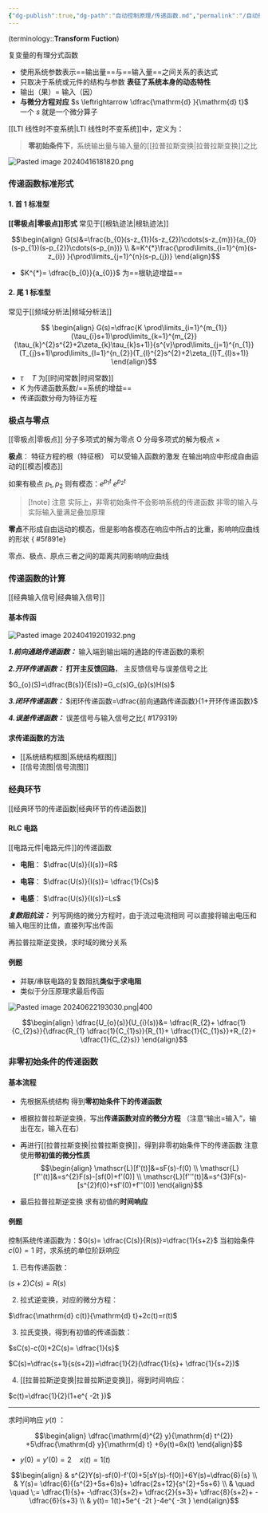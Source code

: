 ```yaml
---
{"dg-publish":true,"dg-path":"自动控制原理/传递函数.md","permalink":"/自动控制原理/传递函数/","dgPassFrontmatter":true,"noteIcon":"","created":"2024-05-21T15:20:27.935+08:00","updated":"2024-08-12T13:41:31.670+08:00"}
---
```


(terminology::**Transform Fuction**)

复变量的有理分式函数
- 使用系统参数表示==输出量==与==输入量==之间关系的表达式
- 只取决于系统或元件的结构与参数
	**表征了系统本身的动态特性**
- 输出（果）= 输入（因）
- **与微分方程对应**  $s \leftrightarrow  \dfrac{\mathrm{d} }{\mathrm{d} t}$   
	一个 $s$ 就是一个微分算子


[[LTI 线性时不变系统\|LTI 线性时不变系统]]中，定义为：
>**零初始条件下**，系统输出量与输入量的[[拉普拉斯变换\|拉普拉斯变换]]之比


![Pasted image 20240416181820.png](/img/user/%E5%8A%9F%E8%83%BD%E6%80%A7%E6%96%87%E4%BB%B6%E5%A4%B9/%E8%BD%BD%E5%85%A5%E7%9A%84%E5%AA%92%E4%BD%93%E8%B5%84%E6%BA%90/Pasted%20image%2020240416181820.png)

### 传递函数标准形式
#### 1. 首 1 标准型
**[[零极点\|零极点]]形式**
常见于[[根轨迹法\|根轨迹法]]

$$\begin{align}
G(s)&=\frac{b_{0}(s-z_{1})(s-z_{2})\cdots(s-z_{m})}{a_{0}(s-p_{1})(s-p_{2})\cdots(s-p_{n})} \\
&=K^{*}\frac{\prod\limits_{i=1}^{m}(s-z_{i}) }{\prod\limits_{j=1}^{n}(s-p_{j})}
\end{align}$$

-  $K^{*}= \dfrac{b_{0}}{a_{0}}$ 为==根轨迹增益==

#### 2. 尾 1 标准型
常见于[[频域分析法\|频域分析法]]

$$
\begin{align}
G(s)=\dfrac{K \prod\limits_{i=1}^{m_{1}}(\tau_{i}s+1)\prod\limits_{k=1}^{m_{2}}(\tau_{k}^{2}s^{2}+2\zeta_{k}\tau_{k}s+1)}{s^{v}\prod\limits_{j=1}^{n_{1}}(T_{j}s+1)\prod\limits_{l=1}^{n_{2}}(T_{l}^{2}s^{2}+2\zeta_{l}T_{l}s+1)}
\end{align}$$

-  $\tau\quad T$ 为[[时间常数\|时间常数]]
-  $K$ 为传递函数系数/==系统的增益==
- 传递函数分母为特征方程

### 极点与零点
[[零极点\|零极点]]
分子多项式的解为零点   O
分母多项式的解为极点   ×


**极点**：
特征方程的根（特征根）
可以受输入函数的激发
在输出响应中形成自由运动的[[模态\|模态]]

如果有极点 $p_{1},p_{2}$
则有模态：$e^{ p_{1}t }$  $e^{ p_{2} t}$

>[!note] 注意
>实际上，非零初始条件不会影响系统的传递函数
>非零的输入与实际输入量满足叠加原理

**零点**不形成自由运动的模态，但是影响各模态在响应中所占的比重，影响响应曲线的形状
{ #5f891e}

零点、极点、原点三者之间的距离共同影响响应曲线

### 传递函数的计算
[[经典输入信号\|经典输入信号]]

#### 基本传函

![Pasted image 20240419201932.png](/img/user/%E5%8A%9F%E8%83%BD%E6%80%A7%E6%96%87%E4%BB%B6%E5%A4%B9/%E8%BD%BD%E5%85%A5%E7%9A%84%E5%AA%92%E4%BD%93%E8%B5%84%E6%BA%90/Pasted%20image%2020240419201932.png)

***1.前向通路传递函数：***
输入端到输出端的通路的传递函数的乘积

***2.开环传递函数：***
**打开主反馈回路**，
主反馈信号与误差信号之比

$G_{o}(S)=\dfrac{B(s)}{E(s)}=G_c(s)G_{p}(s)H(s)$

***3.闭环传递函数：***
$闭环传递函数=\dfrac{前向通路传递函数}{1+开环传递函数}$ 

***4.误差传递函数：***
误差信号与输入信号之比{ #179319}


#### 求传递函数的方法
-  [[系统结构框图\|系统结构框图]]
-  [[信号流图\|信号流图]]

### 经典环节
[[经典环节的传递函数\|经典环节的传递函数]]

#### RLC 电路
[[电路元件\|电路元件]]的传递函数

- **电阻**： $\dfrac{U(s)}{I(s)}=R$

- **电容**： $\dfrac{U(s)}{I(s)}= \dfrac{1}{Cs}$

- **电感**： $\dfrac{U(s)}{I(s)}=Ls$

***复数阻抗法：***
列写网络的微分方程时，由于流过电流相同
可以直接将输出电压和输入电压的比值，直接列写出传函

再拉普拉斯逆变换，求时域的微分关系

#### 例题

- 并联/串联电路的复数阻抗**类似于求电阻** 
- 类似于分压原理求最后传函

![Pasted image 20240622193030.png|400](/img/user/%E5%8A%9F%E8%83%BD%E6%80%A7%E6%96%87%E4%BB%B6%E5%A4%B9/%E8%BD%BD%E5%85%A5%E7%9A%84%E5%AA%92%E4%BD%93%E8%B5%84%E6%BA%90/Pasted%20image%2020240622193030.png)

$$\begin{align}
\dfrac{U_{o}(s)}{U_{i}(s)}&= \dfrac{R_{2}+ \dfrac{1}{C_{2}s}}{\dfrac{R_{1} \dfrac{1}{C_{1}s}}{R_{1}+ \dfrac{1}{C_{1}s}}+R_{2}+ \dfrac{1}{C_{2}s}}
\end{align}$$

### 非零初始条件的传递函数
#### 基本流程
- 先根据系统结构
	得到**零初始条件下的传递函数**
	
- 根据拉普拉斯逆变换，写出**传递函数对应的微分方程**
	（注意“输出=输入”，输出在左，输入在右）
	
- 再进行[[拉普拉斯变换\|拉普拉斯变换]]，得到非零初始条件下的传递函数
	注意使用**带初值的微分性质**
$$\begin{align}
\mathscr{L}[f'(t)]&=sF(s)-f(0) \\
\mathscr{L}[f''(t)]&=s^{2}F(s)-[sf(0)+f'(0)] \\
\mathscr{L}[f'''(t)]&=s^{3}F(s)-[s^{2}f(0)+sf'(0)+f''(0)]
\end{align}$$

- 最后拉普拉斯逆变换
	求有初值的**时间响应**

#### 例题
控制系统传递函数为：$G(s)= \dfrac{C(s)}{R(s)}=\dfrac{1}{s+2}$
当初始条件 $c(0)=1$ 时，求系统的单位阶跃响应

1. 已有传递函数：

$(s+2)C(s)=R(s)$

2. 拉式逆变换，对应的微分方程：

$\dfrac{\mathrm{d} c(t)}{\mathrm{d} t}+2c(t)=r(t)$

3. 拉氏变换，得到有初值的传递函数：

$sC(s)-c(0)+2C(s)= \dfrac{1}{s}$

$C(s)=\dfrac{s+1}{s(s+2)}=\dfrac{1}{2}(\dfrac{1}{s}+ \dfrac{1}{s+2})$

4. [[拉普拉斯逆变换\|拉普拉斯逆变换]]，得到时间响应：

$c(t)=\dfrac{1}{2}(1+e^{ -2t })$


***
求时间响应 $y(t)$ ：

$$\begin{align}
\dfrac{\mathrm{d}^{2} y}{\mathrm{d} t^{2}} +5\dfrac{\mathrm{d} y}{\mathrm{d} t} +6y(t)=6x(t)  
\end{align}$$
 -  $y(0)=y'(0)=2\quad x(t)=1(t)$  

$$\begin{align}
 & s^{2}Y(s)-sf(0)-f'(0)+5[sY(s)-f(0)]+6Y(s)=\dfrac{6}{s} \\
 & Y(s)= \dfrac{6}{(s^{2}+5s+6)s}+ \dfrac{2s+12}{s^{2}+5s+6} \\
 & \quad \quad \;= \dfrac{1}{s}+ -\dfrac{3}{s+2}+ \dfrac{2}{s+3}+ \dfrac{8}{s+2}+ -\dfrac{6}{s+3} \\
 & y(t)= 1(t)+5e^{ -2t }-4e^{ -3t }
\end{align}$$

